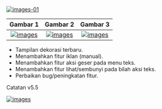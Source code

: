 [![images-01](https://raw.githubusercontent.com/FrogasQ/Catatan/main/images/20220215_192604.jpg)](https://github.com/FrogasQ/Catatan/blob/main/changelogs/v5.4.md)

| Gambar 1  | Gambar 2 | Gambar 3 |
| :-----------: | :----------: | :----------: |
| [![images](https://raw.githubusercontent.com/FrogasQ/Catatan/main/images/gambar_ss_1.jpg)](https://github.com/FrogasQ/Catatan/raw/main/images/gambar_ss_1.jpg) | [![images](https://github.com/FrogasQ/Catatan/raw/main/images/gambar_ss_2.jpg)](https://github.com/FrogasQ/Catatan/raw/main/images/gambar_ss_2.jpg) | [![images](https://raw.githubusercontent.com/FrogasQ/Catatan/main/images/gambar_ss_3.jpg)](https://github.com/FrogasQ/Catatan/raw/main/images/gambar_ss_3.jpg) |
- Tampilan dekorasi terbaru.
- Menambahkan fitur iklan (manual).
- Menambahkan fitur aksi geser pada menu teks.
- Menambahkan fitur lihat/sembunyi pada bilah aksi teks.
- Perbaikan bug/peningkatan fitur.

Catatan v5.5

[![images](https://raw.githubusercontent.com/FrogasQ/Catatan/main/images/button_3.png)](https://github.com/FrogasQ/Catatan/releases/tag/5.5)
